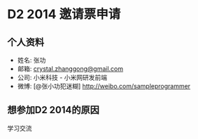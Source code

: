 # D2 2014 邀请票申请

## 个人资料

- 姓名: 张功
- 邮箱: crystal.zhanggong@gmail.com
- 公司: 小米科技 - 小米网研发前端
- 微博: [@张小功犯迷糊] http://weibo.com/sampleprogrammer

## 想参加D2 2014的原因

学习交流
